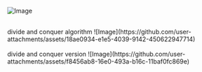 ![Image](https://github.com/user-attachments/assets/4f050b75-6d1a-4c04-9bea-7a4cc02113e8)

<br>
divide and conquer algorithm
![Image](https://github.com/user-attachments/assets/18ae0934-e1e5-4039-9142-450622947714)
<br>
<br>
divide and conquer version
![Image](https://github.com/user-attachments/assets/f8456ab8-16e0-493a-b16c-11baf0fc869e)
